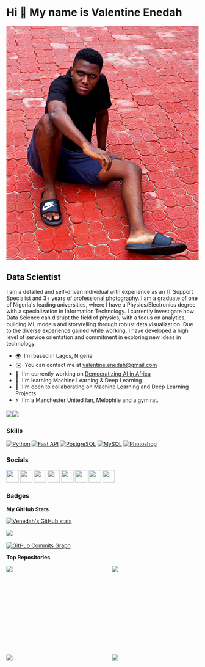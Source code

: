 Hi 👋 My name is Valentine Enedah
=================================

![](https://github.com/Venedah/Venedah/blob/main/valyeps.jpg)

Data Scientist
--------------

I am a detailed and self-driven individual with experience as an IT Support Specialist and 3+ years of professional photography. I am a graduate of one of Nigeria's leading universities, where I have a Physics/Electronics degree with a specialization in Information Technology. I currently investigate how Data Science can disrupt the field of physics, with a focus on analytics, building ML models and storytelling through robust data visualization. Due to the diverse experience gained while working, I have developed a high level of service orientation and commitment in exploring new ideas in technology.

* 🌍  I'm based in Lagos, Nigeria
* ✉️  You can contact me at [valentine.enedah@gmail.com](mailto:valentine.enedah@gmail.com)
* 🚀  I'm currently working on [Democratizing AI in Africa](http://www.zummitafrica.com)
* 🧠  I'm learning Machine Learning & Deep Learning
* 🤝  I'm open to collaborating on Machine Learning and Deep Learning Projects
* ⚡  I'm a Manchester United fan, Melophile and a gym rat.

<a href="https://www.twitter.com/valentineenedah" target="_blank" rel="noreferrer"><img
src="https://img.shields.io/twitter/follow/valentineenedah?logo=twitter&style=for-the-badge&color=000000&labelColor=1e3a8a"
/></a><a href="https://www.github.com/Venedah" target="_blank" rel="noreferrer"><img
src="https://img.shields.io/github/followers/Venedah?logo=github&style=for-the-badge&color=000000&labelColor=1e3a8a" /></a>

### Skills

<p align="left">
<a href="https://www.python.org/" target="_blank" rel="noreferrer"><img src="https://raw.githubusercontent.com/danielcranney/readme-generator/main/public/icons/skills/python-colored.svg" width="36" height="36" alt="Python" /></a>
<a href="https://fastapi.tiangolo.com/" target="_blank" rel="noreferrer"><img src="https://raw.githubusercontent.com/danielcranney/readme-generator/main/public/icons/skills/fastapi-colored.svg" width="36" height="36" alt="Fast API" /></a>
<a href="https://www.postgresql.org/" target="_blank" rel="noreferrer"><img src="https://raw.githubusercontent.com/danielcranney/readme-generator/main/public/icons/skills/postgresql-colored.svg" width="36" height="36" alt="PostgreSQL" /></a>
<a href="https://www.mysql.com/" target="_blank" rel="noreferrer"><img src="https://raw.githubusercontent.com/danielcranney/readme-generator/main/public/icons/skills/mysql-colored.svg" width="36" height="36" alt="MySQL" /></a>
<a href="https://www.adobe.com/uk/products/photoshop.html" target="_blank" rel="noreferrer"><img src="https://raw.githubusercontent.com/danielcranney/readme-generator/main/public/icons/skills/photoshop-colored.svg" width="36" height="36" alt="Photoshop" /></a>
</p>


### Socials

<p align="left"> <a href="https://www.facebook.com/valentineenedah" target="_blank" rel="noreferrer"><img src="https://raw.githubusercontent.com/danielcranney/readme-generator/main/public/icons/socials/facebook.svg" width="32" height="32" /></a> <a href="https://www.github.com/Venedah" target="_blank" rel="noreferrer"><img src="https://raw.githubusercontent.com/danielcranney/readme-generator/main/public/icons/socials/github.svg" width="32" height="32" /></a> <a href="https://Venedah" target="_blank" rel="noreferrer"><img src="https://raw.githubusercontent.com/danielcranney/readme-generator/main/public/icons/socials/hashnode.svg" width="32" height="32" /></a> <a href="http://www.instagram.com/valentineenedah" target="_blank" rel="noreferrer"><img src="https://raw.githubusercontent.com/danielcranney/readme-generator/main/public/icons/socials/instagram.svg" width="32" height="32" /></a> <a href="https://www.linkedin.com/in/valentine-enedah-b13b74191" target="_blank" rel="noreferrer"><img src="https://raw.githubusercontent.com/danielcranney/readme-generator/main/public/icons/socials/linkedin.svg" width="32" height="32" /></a> <a href="http://www.medium.com/valentineenedah" target="_blank" rel="noreferrer"><img src="https://raw.githubusercontent.com/danielcranney/readme-generator/main/public/icons/socials/medium.svg" width="32" height="32" /></a> <a href="https://www.stackoverflow.com/users/17915390/valentine-enedah" target="_blank" rel="noreferrer"><img src="https://raw.githubusercontent.com/danielcranney/readme-generator/main/public/icons/socials/stackoverflow.svg" width="32" height="32" /></a> <a href="https://www.twitter.com/valentineenedah" target="_blank" rel="noreferrer"><img src="https://raw.githubusercontent.com/danielcranney/readme-generator/main/public/icons/socials/twitter.svg" width="32" height="32" /></a></p>

### Badges

<b>My GitHub Stats</b>

<a href="http://www.github.com/Venedah"><img src="https://github-readme-stats.vercel.app/api?username=Venedah&show_icons=true&hide=&count_private=true&title_color=0891b2&text_color=ffffff&icon_color=000000&bg_color=1e3a8a&hide_border=true&show_icons=true" alt="Venedah's GitHub stats" /></a>

<a href="http://www.github.com/Venedah"><img src="https://github-readme-streak-stats.herokuapp.com/?user=Venedah&stroke=ffffff&background=1e3a8a&ring=0891b2&fire=0891b2&currStreakNum=ffffff&currStreakLabel=0891b2&sideNums=ffffff&sideLabels=ffffff&dates=ffffff&hide_border=true" /></a>

<a href="http://www.github.com/Venedah"><img src="https://activity-graph.herokuapp.com/graph?username=Venedah&bg_color=1e3a8a&color=ffffff&line=000000&point=ffffff&area_color=1e3a8a&area=true&hide_border=true&custom_title=GitHub%20Commits%20Graph" alt="GitHub Commits Graph" /></a>

<b>Top Repositories</b>

<div width="100%" align="center"><a href="https://github.com/Venedah/Loan-Prediction-System" align="left"><img align="left" width="45%" src="https://github-readme-stats.vercel.app/api/pin/?username=Venedah&repo=Loan-Prediction-System&title_color=0891b2&text_color=ffffff&icon_color=000000&bg_color=1e3a8a&hide_border=true&locale=en" /></a><a href="https://github.com/Venedah/Stock_Prediction_Using_LSTMs" align="right"><img align="right" width="45%" src="https://github-readme-stats.vercel.app/api/pin/?username=Venedah&repo=Stock_Prediction_Using_LSTMs&title_color=0891b2&text_color=ffffff&icon_color=000000&bg_color=1e3a8a&hide_border=true&locale=en" /></a></div><br /><br /><br /><br /><br /><br /><br />

<br /><br /><br /><br /><br />

<div width="100%" align="center"><a href="https://github.com/Venedah/Facial_recognition_with_Dlib" align="left"><img align="left" width="45%" src="https://github-readme-stats.vercel.app/api/pin/?username=Venedah&repo=Facial_recognition_with_Dlib&title_color=0891b2&text_color=ffffff&icon_color=000000&bg_color=1e3a8a&hide_border=true&locale=en" /></a><a href="https://github.com/Venedah/AIRBNB-NYC-DIVISION-ANALYSIS-AND-VISUALIZATION" align="right"><img align="right" width="45%" src="https://github-readme-stats.vercel.app/api/pin/?username=Venedah&repo=AIRBNB-NYC-DIVISION-ANALYSIS-AND-VISUALIZATION&title_color=0891b2&text_color=ffffff&icon_color=000000&bg_color=1e3a8a&hide_border=true&locale=en" /></a></div>
